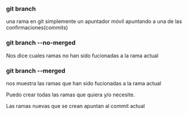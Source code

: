 ### git branch
una rama en git simplemente un apuntador móvil apuntando a una de las confirmaciones(commits)

### git branch --no-merged
Nos dice cuales ramas no han sido fucionadas a la rama actual

### git branch --merged
nos muestra las ramas que han sido fucionadas a la rama actual

Puedo crear todas las ramas que quiera y/o necesite.

Las ramas nuevas que se crean apuntan al commit actual

